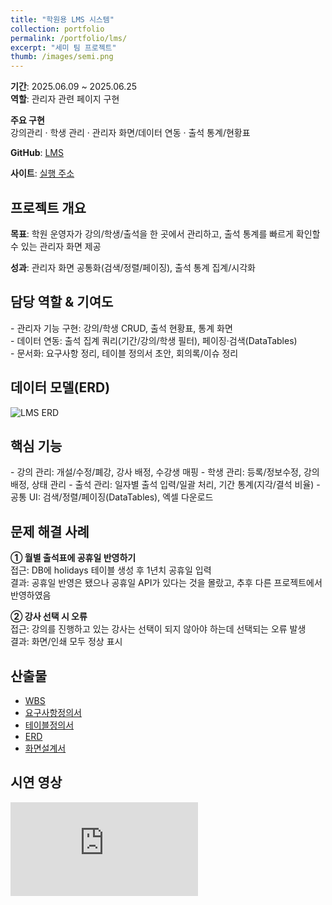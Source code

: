 ```yaml
---
title: "학원용 LMS 시스템"
collection: portfolio
permalink: /portfolio/lms/
excerpt: "세미 팀 프로젝트"
thumb: /images/semi.png
---
```


<section class="proj-meta card">
  <p><strong>기간</strong>: 2025.06.09 ~ 2025.06.25<br>
  <strong>역할</strong>: 관리자 관련 페이지 구현</p>
  <p><strong>주요 구현</strong><br>
  강의관리 · 학생 관리 · 관리자 화면/데이터 연동 · 출석 통계/현황표</p>
  <p><strong>GitHub</strong>:
    <a href="https://github.com/semi-lms/lms.git" target="_blank" rel="noopener">LMS</a>
  </p>
    <p><strong>사이트</strong>:
    <a href="http://3.37.37.185:8082/" target="_blank" rel="noopener">실행 주소</a>
  </p>
</section>

## 프로젝트 개요
<div class="card">
  <p><strong>목표</strong>: 학원 운영자가 강의/학생/출석을 한 곳에서 관리하고, 출석 통계를 빠르게 확인할 수 있는 관리자 화면 제공</p>
  <p><strong>성과</strong>: 관리자 화면 공통화(검색/정렬/페이징), 출석 통계 집계/시각화</p>
</div>

## 담당 역할 & 기여도
<div class="card">
- 관리자 기능 구현: 강의/학생 CRUD, 출석 현황표, 통계 화면 <br>
- 데이터 연동: 출석 집계 쿼리(기간/강의/학생 필터), 페이징·검색(DataTables)  <br>
- 문서화: 요구사항 정리, 테이블 정의서 초안, 회의록/이슈 정리
</div>


## 데이터 모델(ERD)
<div class="card">
  <img src="/assets/docs/lms/4.ERD_B조(LMS).png" alt="LMS ERD" loading="lazy">
</div>

## 핵심 기능
<div class="card">
- 강의 관리: 개설/수정/폐강, 강사 배정, 수강생 매핑  
- 학생 관리: 등록/정보수정, 강의 배정, 상태 관리  
- 출석 관리: 일자별 출석 입력/일괄 처리, 기간 통계(지각/결석 비율)  
- 공통 UI: 검색/정렬/페이징(DataTables), 엑셀 다운로드
</div>

## 문제 해결 사례
<div class="card">
<p><strong>① 월별 출석표에 공휴일 반영하기</strong><br>
접근: DB에 holidays 테이블 생성 후 1년치 공휴일 입력<br>
결과: 공휴일 반영은 됐으나 공휴일 API가 있다는 것을 몰랐고,
 추후 다른 프로젝트에서 반영하였음</p>

<p><strong>② 강사 선택 시 오류</strong><br>
접근: 강의를 진행하고 있는 강사는 선택이 되지 않아야 하는데 선택되는 오류 발생<br>
결과: 화면/인쇄 모두 정상 표시</p>
</div>

## 산출물
<div class="card doc-list">
  <ul>
    <li><a href="/assets/docs/lms/1.WBS_B조(LMS).xlsx">WBS</a></li>
    <li><a href="/assets/docs/lms/2.요구사항정의서_B조(LMS).xlsx">요구사항정의서</a></li>
    <li><a href="/assets/docs/lms/3.테이블정의서_B조(LMS).xlsx">테이블정의서</a></li>
    <li><a href="/assets/docs/lms/4.ERD_B조(LMS).png" target="_blank">ERD</a></li>
    <li><a href="/assets/docs/lms/5.화면설계서_B조(LMS).pptx">화면설계서</a></li>
  </ul>
</div>

## 시연 영상
<div class="video card">
  <iframe src="https://www.youtube.com/embed/pMJFGojjcC4"
    title="LMS 프로젝트 시연영상"
    frameborder="0" allowfullscreen></iframe>
</div>
